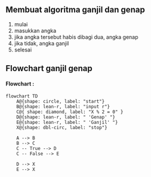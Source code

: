 ## Membuat algoritma ganjil dan genap

1. mulai
2. masukkan angka
3. jika angka tersebut habis dibagi dua, angka genap
4. jika tidak, angka ganjil 
5. selesai

## Flowchart ganjil genap

#### Flowchart :

```mermaid
flowchart TD
    A@{shape: circle, label: "start"}
    B@{shape: lean-r, label: "input r"}
    C@{ shape: diamond, label: "X % 2 = 0" }
    D@{shape: lean-r, label: " 'Genap' "}
    E@{shape: lean-r, label: " 'Ganjil' "}
    X@{shape: dbl-circ, label: "stop"}

    A --> B
    B --> C
    C -- True --> D
    C -- False --> E

    D --> X
    E --> X

```
